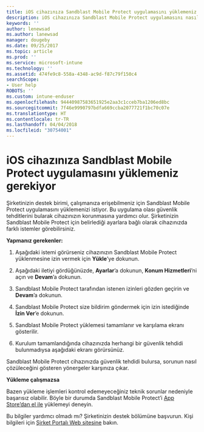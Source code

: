 ```yaml
---
title: iOS cihazınıza Sandblast Mobile Protect uygulamasını yüklemeniz gerekiyor | Microsoft Docs
description: iOS cihazınıza Sandblast Mobile Protect uygulamasını nasıl yükleyeceğinizi öğrenin.
keywords: ''
author: lenewsad
ms.author: lanewsad
manager: dougeby
ms.date: 09/25/2017
ms.topic: article
ms.prod: ''
ms.service: microsoft-intune
ms.technology: ''
ms.assetid: 474fe9c8-558a-4348-ac9d-f87c79f150c4
searchScope:
- User help
ROBOTS: ''
ms.custom: intune-enduser
ms.openlocfilehash: 94440987583651925e2aa3c1cceb7ba1206ed8bc
ms.sourcegitcommit: 7f46e9990797bdfa669ccba2077721f1bc70c07e
ms.translationtype: HT
ms.contentlocale: tr-TR
ms.lasthandoff: 04/04/2018
ms.locfileid: "30754001"
---
```

# <a name="you-need-to-install-sandblast-mobile-protect-on-your-ios-device"></a>iOS cihazınıza Sandblast Mobile Protect uygulamasını yüklemeniz gerekiyor

Şirketinizin destek birimi, çalışmanıza erişebilmeniz için Sandblast Mobile Protect uygulamasını yüklemenizi istiyor. Bu uygulama olası güvenlik tehditlerini bularak cihazınızın korunmasına yardımcı olur. Şirketinizin Sandblast Mobile Protect için belirlediği ayarlara bağlı olarak cihazınızda farklı istemler görebilirsiniz.

**Yapmanız gerekenler:**

1.  Aşağıdaki istemi görürseniz cihazınızın Sandblast Mobile Protect yüklenmesine izin vermek için **Yükle**’ye dokunun.

2. Aşağıdaki iletiyi gördüğünüzde, **Ayarlar**’a dokunun, **Konum Hizmetleri**’ni açın ve **Devam**’a dokunun.

3. Sandblast Mobile Protect tarafından istenen izinleri gözden geçirin ve **Devam**’a dokunun.

4. Sandblast Mobile Protect size bildirim göndermek için izin istediğinde **İzin Ver**’e dokunun.

5. Sandblast Mobile Protect yüklemesi tamamlanır ve karşılama ekranı gösterilir.

6. Kurulum tamamlandığında cihazınızda herhangi bir güvenlik tehdidi bulunmadıysa aşağıdaki ekranı görürsünüz.

Sandblast Mobile Protect cihazınızda güvenlik tehdidi bulursa, sorunun nasıl çözüleceğini gösteren yönergeler karşınıza çıkar.

**Yükleme çalışmazsa**

Bazen yükleme işlemleri kontrol edemeyeceğiniz teknik sorunlar nedeniyle başarısız olabilir. Böyle bir durumda Sandblast Mobile Protect’i [App Store’dan el ile](https://itunes.apple.com/app/sandblast-mobile-protect/id1006390797) yüklemeyi deneyin.

Bu bilgiler yardımcı olmadı mı? Şirketinizin destek bölümüne başvurun. Kişi bilgileri için [Şirket Portalı Web sitesine](https://portal.manage.microsoft.com#HelpDeskDialog) bakın.
